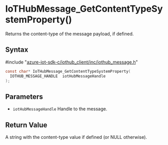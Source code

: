 # IoTHubMessage_GetContentTypeSystemProperty()

Returns the content-type of the message payload, if defined.

## Syntax

\#include "[azure-iot-sdk-c/iothub_client/inc/iothub_message.h](../iothub-message-h.md)"  
```C
const char* IoTHubMessage_GetContentTypeSystemProperty(
  IOTHUB_MESSAGE_HANDLE  iotHubMessageHandle
);
```

## Parameters
* `iotHubMessageHandle` Handle to the message.

## Return Value
A string with the content-type value if defined (or NULL otherwise).

